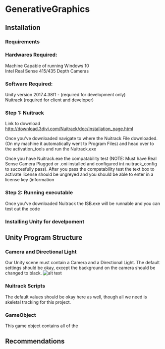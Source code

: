 # GenerativeGraphics

## Installation
### Requirements
### Hardwares Required:
Machine Capable of running Windows 10  
Intel Real Sense 415/435 Depth Cameras 
### Software Required:
Unity version 2017.4.38f1 - (required for development only)  
Nuitrack (required for client and developer)
### Step 1: Nuitrack
  Link to download http://download.3divi.com/Nuitrack/doc/Installation_page.html  
    
  Once you've downloaded navigate to where the Nuitrack File downloaded. (On my machine it automatically went to Program Files) and head over to the activation_tools and run the Nuitrack.exe  
    
   Once you have Nuitrack.exe the compatability test (NOTE: Must have Real Sense Camera Plugged or .oni installed and configured int nuitrack_config to succesfully pass). After you pass the compatability test the text box to activate license should be ungreyed and you should be able to enter in a license key (information 
### Step 2: Running executable  
Once you've downloaded Nuitrack the ISB.exe will be runnable and you can test out the code
### Installing Unity for develpoment

## Unity Program Structure
### Camera and Directional Light
Our Unity scene must contain a Camera and a Directional Light. The default settings should be okay, except the background on the camera should be changed to black.
![alt text](https://github.com/sumara523/GenerativeGraphics/blob/master/images/camera.png)

### Nuitrack Scripts
The default values should be okay here as well, though all we need is skeletal tracking for this project.

### GameObject
This game object contains all of the 

## Recommendations
